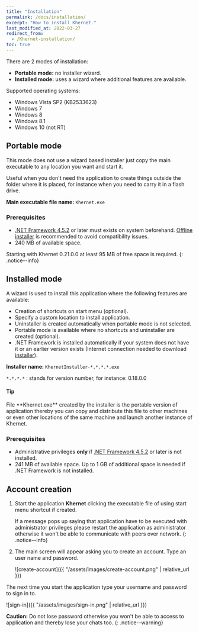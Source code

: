 ```yaml
---
title: "Installation"
permalink: /docs/installation/
excerpt: "How to install Khernet."
last_modified_at: 2022-03-27
redirect_from:
  - /Khernet-installation/
toc: true
---
```


There are 2 modes of installation:
- **Portable mode:** no installer wizard.
- **Installed mode:** uses a wizard where additional features are available.

Supported operating systems:
- Windows Vista SP2 (KB2533623)
- Windows 7
- Windows 8
- Windows 8.1
- Windows 10 (not RT)

## Portable mode
This mode does not use a wizard based installer just copy the main executable to any location you want and start it.

Useful when you don't need the application to create things outside the folder where it is placed, for instance when you need to carry it in a flash drive.

**Main executable file name:** `Khernet.exe`


### Prerequisites

- [.NET Framework 4.5.2](https://download.microsoft.com/download/E/2/1/E21644B5-2DF2-47C2-91BD-63C560427900/NDP452-KB2901907-x86-x64-AllOS-ENU.exe) or later must exists on system beforehand. [Offline installer](https://download.microsoft.com/download/E/2/1/E21644B5-2DF2-47C2-91BD-63C560427900/NDP452-KB2901907-x86-x64-AllOS-ENU.exe) is recommended to avoid compatibility issues.
- 240 MB of available space.

Starting with Khernet 0.21.0.0 at least 95 MB of free space is required.
{: .notice--info}

## Installed mode
A wizard is used to install this application where the following features are available:
- Creation of shortcuts on start menu (optional).
- Specify a custom location to install application.
- Uninstaller is created automatically when portable mode is not selected.
- Portable mode is available where no shortcuts and uninstaller are created (optional).
- .NET Framework is installed automatically if your system does not have it or an earlier version exists (Internet connection needed to download [installer]((https://download.microsoft.com/download/E/2/1/E21644B5-2DF2-47C2-91BD-63C560427900/NDP452-KB2901907-x86-x64-AllOS-ENU.exe))).

**Installer name:** `KhernetInstaller-*.*.*.*.exe`

`*.*.*.*` : stands for version number, for instance: 0.18.0.0

<div class="notice--success" markdown="1">
  <h4 class="no_toc"><i class="fas fa-lightbulb"></i> Tip</h4>
  File **Khernet.exe** created by the installer is the portable version of application thereby you can copy and distribute this file to other machines or even other locations of the same machine and launch another instance of Khernet.
</div>


### Prerequisites

- Administrative privileges **only** if [.NET Framework 4.5.2](https://download.microsoft.com/download/E/2/1/E21644B5-2DF2-47C2-91BD-63C560427900/NDP452-KB2901907-x86-x64-AllOS-ENU.exe) or later is not installed.
- 241 MB of available space. Up to 1 GB of additional space is needed if .NET Framework is not installed.


## Account creation

1. Start the application **Khernet** clicking the executable file of using start menu shortcut if created.

    If a message pops up saying that application have to be executed with administrator privileges 
    please restart the application as administrator otherwise it won't be able to communicate with peers over network.
    {: .notice--info}


2. The main screen will appear asking you to create an account. Type an user name and password.

    ![create-account]({{ "/assets/images/create-account.png" | relative_url }})



The next time you start the application type your username and password to sign in to.

![sign-in]({{ "/assets/images/sign-in.png" | relative_url }})

**Caution:** Do not lose password otherwise you won't be able to access to application and thereby lose your chats too.
{: .notice--warning}